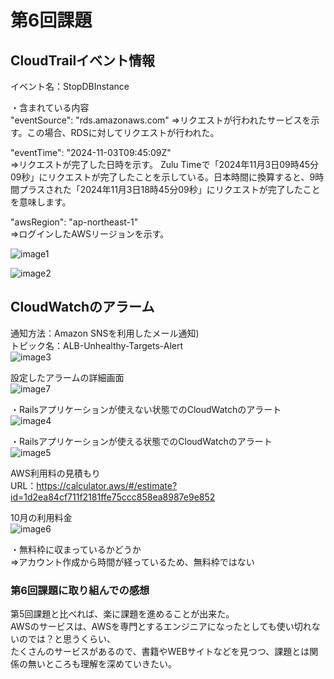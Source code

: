 # 第6回課題

## CloudTrailイベント情報
イベント名：StopDBInstance

・含まれている内容  
"eventSource": "rds.amazonaws.com"
⇒リクエストが行われたサービスを示す。この場合、RDSに対してリクエストが行われた。

 "eventTime": "2024-11-03T09:45:09Z"  
⇒リクエストが完了した日時を示す。
Zulu Timeで「2024年11月3日09時45分09秒」にリクエストが完了したことを示している。日本時間に換算すると、9時間プラスされた「2024年11月3日18時45分09秒」にリクエストが完了したことを意味します。

"awsRegion": "ap-northeast-1"  
⇒ログインしたAWSリージョンを示す。

![image1](/AWS-Assignment/images06/最後にAWSを利用した記録①.png)  

![image2](/AWS-Assignment/images06/最後にAWSを利用した記録②.png)  

## CloudWatchのアラーム

通知方法：Amazon SNSを利用したメール通知)  
トピック名：ALB-Unhealthy-Targets-Alert  
![image3](/AWS-Assignment/images06/作成したAmazon-SNS.png)

設定したアラームの詳細画面  
![image7](/AWS-Assignment/images06/CloudWatchのアラーム詳細画面.png)

・Railsアプリケーションが使えない状態でのCloudWatchのアラート  
![image4](/AWS-Assignment/images06/Railsアプリケーションが使えない状態でのCloudWatchのアラート.png)  

・Railsアプリケーションが使える状態でのCloudWatchのアラート  
![image5](/AWS-Assignment/images06/Railsアプリケーションが使える状態でのCloudWatchのアラート.png)  

AWS利用料の見積もり  
URL：https://calculator.aws/#/estimate?id=1d2ea84cf711f2181ffe75ccc858ea8987e9e852

10月の利用料金  
![image6](/AWS-Assignment/images06/AWS10月の利用料.png)  

・無料枠に収まっているかどうか  
⇒アカウント作成から時間が経っているため、無料枠ではない

### 第6回課題に取り組んでの感想
第5回課題と比べれば、楽に課題を進めることが出来た。  
AWSのサービスは、AWSを専門とするエンジニアになったとしても使い切れないのでは？と思うくらい、  
たくさんのサービスがあるので、書籍やWEBサイトなどを見つつ、課題とは関係の無いところも理解を深めていきたい。
